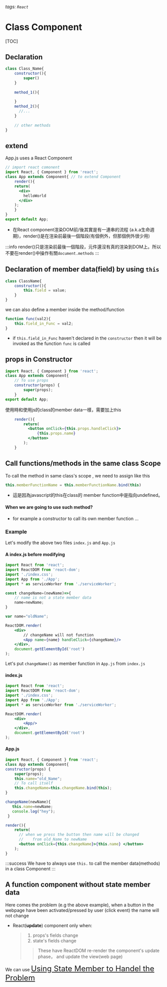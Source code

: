 ###### tags: `React`
# Class Component

[TOC]

## Declaration

```jsx
class Class_Name{
    constructor(){
        super() 
    }
    
    method_1(){
     
    }
    method_2(){
      //...
    }
    
    // other methods 
}
```


## extend 

App.js uses a React Component
```jsx
// import react comonent
import React, { Component } from 'react'; 
class App extends Component{ // to extend Component
    render(){
    return(
      <div>
        helloWorld
      </div>
    );
    }
}
export default App;
```
- 在React component渲染DOM前/後其實是有一連串的流程 (a.k.a生命週期)，render()是在渲染前最後一個階段(有個例外，但那個例外很少用)

:::info
render()只是渲染前最後一個階段，元件還沒有真的渲染到DOM上。所以不要在render()中操作有關`document.methods`
:::

## Declaration of member data(field) by using `this`
```jsx
class ClassName{
    constructor(){
        this.field = value;
    }
}
```

we can also define a member inside the method/function
```jsx
function func(val2){
    this.field_in_Func = val2;
}
```
- if `this.field_in_Func` haven't declared in the `constructor` then it will be invoked as the function `func` is called


## props in Constructor

```jsx
import React, { Component } from 'react';
class App extends Component{
    // To use props
    constructor(props) {
        super(props);
    }
export default App;
```

使用時和使用js的class的member data一樣，需要加上this
```jsx 
    render(){
        return(
          <button onClick={this.props.handleClick}>
              {this.props.name}
          </button>
        );
    }
```



## Call functions/methods in the same class Scope
To call the method in same class's scope , we need to assign like this 
```jsx
this.memberFunctionName = this.memberFunctionName.bind(this)
```
- 這是因為javascript的this在class的 member function中是指向undefined。


#### When we are going to use such method?
- for example a constructor to call its own member function ...




### Example 

Let's modify the above two files `index.js` and `App.js` 


#### A index.js before modifying
```jsx
import React from 'react';
import ReactDOM from 'react-dom';
import './index.css';
import App from './App';
import * as serviceWorker from './serviceWorker';

const changeName=(newName)=>{ 
    // name is not a state member data
    name=newName;
}

var name="oldName";

ReactDOM.render(
    <div>
        // changeName will not function 
        <App name={name} handleClick={changeName}/>
    </div>,
    document.getElementById('root')
);
```

Let's put `changeName()` as member function in `App.js` from `index.js`

#### index.js
```jsx
import React from 'react';
import ReactDOM from 'react-dom';
import './index.css';
import App from './App';
import * as serviceWorker from './serviceWorker';

ReactDOM.render(
    <div>
        <App/>
    </div>,
    document.getElementById('root')
);
```

#### App.js
```jsx
import React, { Component } from 'react';
class App extends Component{
constructor(props) { 
    super(props);
    this.name="old_Name";
    // To call itself
    this.changeName=this.changeName.bind(this); 
}

changeName(newName){
   this.name=newName;
   console.log("hey");
 }

render(){
    return(
      // when we press the button then name will be changed
      //    from old_Name to newName
      <button onClick={this.changeName}>{this.name} </button>
    );
}
```

:::success
We have to always use `this.` to call the member data(methods) in a class Component
:::

## A function component without state member data 

Here comes the problem (e.g the above example), when a button in the webpage have been activated/pressed by user (click event) the name will not change

- React(**update**) component only when:
    > 1. props's fields change
    > 2. state's fields change
    >>  These have ReactDOM re-render the component's update phase，
    >>  and update the view(web page)

We can use <font size=5>[Using State Member to Handel the Problem](/cbqcgJS8TLupSn13aslpvw)</font>
